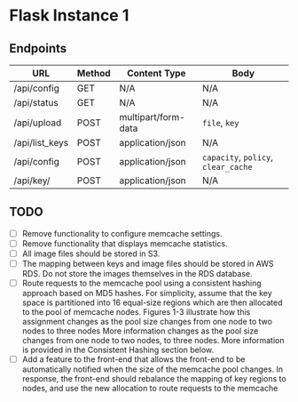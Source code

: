 # Flask Instance 1

## Endpoints

URL            |  Method | Content Type        | Body      
---------------|---------|---------------------|-------------
/api/config    | GET     | N/A                 | N/A
/api/status    | GET     | N/A                 | N/A
/api/upload    | POST    | multipart/form-data | `file`, `key` 
/api/list_keys | POST    | application/json    | N/A                                 
/api/config    | POST    | application/json    | `capacity`, `policy`, `clear_cache` 
/api/key/<key> | POST    | application/json    | N/A                               

## TODO
- [ ] Remove functionality to configure memcache settings.
- [ ] Remove functionality that displays memcache statistics.
- [ ] All image files should be stored in S3.
- [ ] The mapping between keys and image files should be stored in AWS RDS. Do not store the images themselves in the RDS database.
- [ ]  Route requests to the memcache pool using a consistent hashing approach based on MD5 hashes. For simplicity, assume that the key space is partitioned into 16 equal-size regions which are then allocated to the pool of memcache nodes. Figures 1-3 illustrate how this assignment changes as the pool size changes from one node to two nodes to three nodes More information changes as the pool size changes from one node to two nodes, to three nodes. More information is provided in the Consistent Hashing section below.
- [ ] Add a feature to the front-end that allows the front-end to be automatically notified when the size of the memcache pool changes. In response, the front-end should rebalance the mapping of key regions to nodes, and use the new allocation to route requests to the memcache